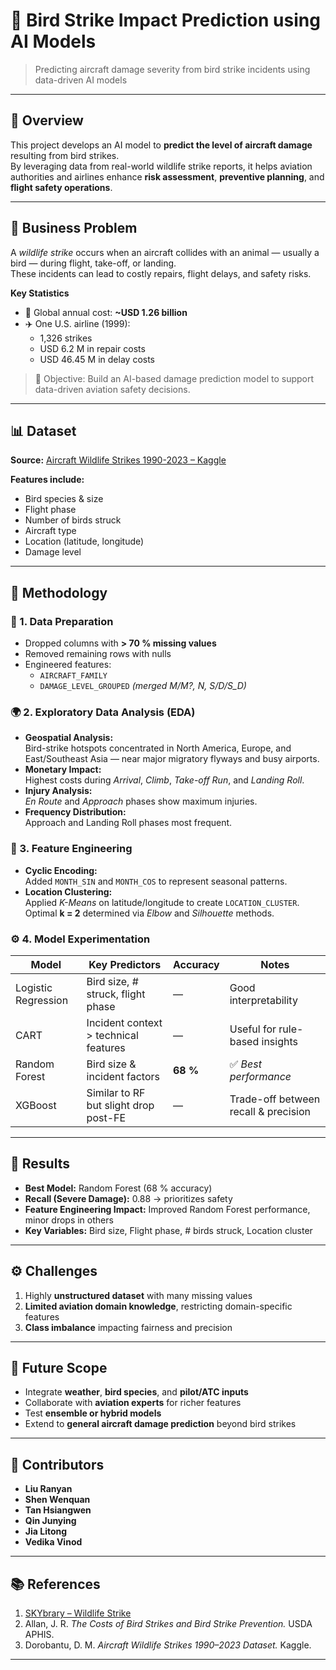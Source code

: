 # 🦅 Bird Strike Impact Prediction using AI Models

> Predicting aircraft damage severity from bird strike incidents using data-driven AI models

---

## 📘 Overview
This project develops an AI model to **predict the level of aircraft damage** resulting from bird strikes.  
By leveraging data from real-world wildlife strike reports, it helps aviation authorities and airlines enhance **risk assessment**, **preventive planning**, and **flight safety operations**.

---

## 🚨 Business Problem
A *wildlife strike* occurs when an aircraft collides with an animal — usually a bird — during flight, take-off, or landing.  
These incidents can lead to costly repairs, flight delays, and safety risks.

**Key Statistics**
- 💸 Global annual cost: **~USD 1.26 billion**
- ✈️ One U.S. airline (1999):  
  - 1,326 strikes  
  - USD 6.2 M in repair costs  
  - USD 46.45 M in delay costs  

> 🧩 Objective: Build an AI-based damage prediction model to support data-driven aviation safety decisions.

---

## 📊 Dataset
**Source:** [Aircraft Wildlife Strikes 1990-2023 – Kaggle](https://www.kaggle.com/datasets/dianaddx/aircraft-wildlife-strikes-1990-2023)

**Features include:**
- Bird species & size  
- Flight phase  
- Number of birds struck  
- Aircraft type  
- Location (latitude, longitude)  
- Damage level  

---

## 🧩 Methodology

### 🧹 1. Data Preparation
- Dropped columns with **> 70 % missing values**
- Removed remaining rows with nulls
- Engineered features:
  - `AIRCRAFT_FAMILY`
  - `DAMAGE_LEVEL_GROUPED` *(merged M/M?, N, S/D/S_D)*

### 🌍 2. Exploratory Data Analysis (EDA)
- **Geospatial Analysis:**  
  Bird-strike hotspots concentrated in North America, Europe, and East/Southeast Asia — near major migratory flyways and busy airports.
- **Monetary Impact:**  
  Highest costs during *Arrival*, *Climb*, *Take-off Run*, and *Landing Roll*.
- **Injury Analysis:**  
  *En Route* and *Approach* phases show maximum injuries.
- **Frequency Distribution:**  
  Approach and Landing Roll phases most frequent.

### 🧠 3. Feature Engineering
- **Cyclic Encoding:**  
  Added `MONTH_SIN` and `MONTH_COS` to represent seasonal patterns.
- **Location Clustering:**  
  Applied *K-Means* on latitude/longitude to create `LOCATION_CLUSTER`.  
  Optimal **k = 2** determined via *Elbow* and *Silhouette* methods.

### ⚙️ 4. Model Experimentation

| Model | Key Predictors | Accuracy | Notes |
|-------|----------------|-----------|-------|
| Logistic Regression | Bird size, # struck, flight phase | — | Good interpretability |
| CART | Incident context > technical features | — | Useful for rule-based insights |
| Random Forest | Bird size & incident factors | **68 %** | ✅ *Best performance* |
| XGBoost | Similar to RF but slight drop post-FE | — | Trade-off between recall & precision |

---

## 🧾 Results
- **Best Model:** Random Forest (68 % accuracy)  
- **Recall (Severe Damage):** 0.88 → prioritizes safety  
- **Feature Engineering Impact:** Improved Random Forest performance, minor drops in others  
- **Key Variables:** Bird size, Flight phase, # birds struck, Location cluster  

---

## ⚙️ Challenges
1. Highly **unstructured dataset** with many missing values  
2. **Limited aviation domain knowledge**, restricting domain-specific features  
3. **Class imbalance** impacting fairness and precision  

---

## 🚀 Future Scope
- Integrate **weather**, **bird species**, and **pilot/ATC inputs**  
- Collaborate with **aviation experts** for richer features  
- Test **ensemble or hybrid models**  
- Extend to **general aircraft damage prediction** beyond bird strikes  

---

## 👥 Contributors
- **Liu Ranyan**  
- **Shen Wenquan**  
- **Tan Hsiangwen**  
- **Qin Junying**  
- **Jia Litong**  
- **Vedika Vinod**

---

## 📚 References
1. [SKYbrary – Wildlife Strike](https://skybrary.aero/articles/wildlife-strike)  
2. Allan, J. R. *The Costs of Bird Strikes and Bird Strike Prevention.* USDA APHIS.  
3. Dorobantu, D. M. *Aircraft Wildlife Strikes 1990–2023 Dataset.* Kaggle.  

---


